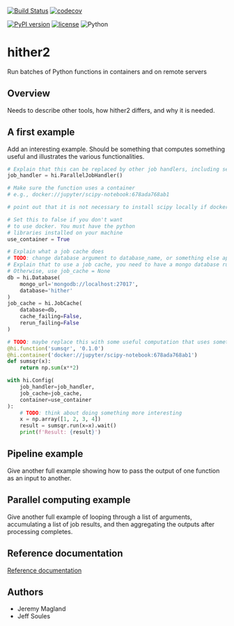 [![Build Status](https://travis-ci.org/laboratorybox/hither2.svg?branch=master)](https://travis-ci.org/laboratorybox/hither2)
[![codecov](https://codecov.io/gh/laboratorybox/hither2/branch/master/graph/badge.svg)](https://codecov.io/gh/laboratorybox/hither2)

[![PyPI version](https://badge.fury.io/py/hither2.svg)](https://badge.fury.io/py/hither2)
[![license](https://img.shields.io/badge/License-Apache--2.0-blue.svg)](https://opensource.org/licenses/Apache-2.0)
![Python](https://img.shields.io/badge/python-%3E=3.6-blue.svg)

# hither2

Run batches of Python functions in containers and on remote servers

## Overview

Needs to describe other tools, how hither2 differs, and why it is needed.

## A first example

Add an interesting example. Should be something that computes something useful and illustrates the various functionalities.

```python
# Explain that this can be replaced by other job handlers, including sending jobs to a remote compute resource
job_handler = hi.ParallelJobHandler()

# Make sure the function uses a container
# e.g., docker://jupyter/scipy-notebook:678ada768ab1

# point out that it is not necessary to install scipy locally if docker is present

# Set this to false if you don't want
# to use docker. You must have the python
# libraries installed on your machine
use_container = True

# Explain what a job cache does
# TODO: change database argument to database_name, or something else appropriate
# Explain that to use a job cache, you need to have a mongo database running.
# Otherwise, use job_cache = None
db = hi.Database(
    mongo_url='mongodb://localhost:27017',
    database='hither'
)
job_cache = hi.JobCache(
    database=db,
    cache_failing=False,
    rerun_failing=False
)

# TODO: maybe replace this with some useful computation that uses something from scipy - think about this
@hi.function('sumsqr', '0.1.0')
@hi.container('docker://jupyter/scipy-notebook:678ada768ab1')
def sumsqr(x):
    return np.sum(x**2)

with hi.Config(
    job_handler=job_handler,
    job_cache=job_cache,
    container=use_container
):
    # TODO: think about doing something more interesting
    x = np.array([1, 2, 3, 4])
    result = sumsqr.run(x=x).wait()
    print(f'Result: {result}')

```

## Pipeline example

Give another full example showing how to pass the output of one function as an input to another.

## Parallel computing example

Give another full example of looping through a list of arguments, accumulating a list of job results, and then aggregating the outputs after processing completes.


## Reference documentation

[Reference documentation](doc/reference.md)

## Authors

* Jeremy Magland
* Jeff Soules
